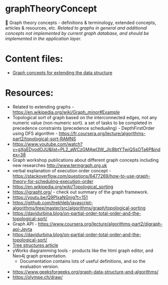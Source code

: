 # graphTheoryConcept
📔 Graph theory concepts - definitions &amp; terminology, extended concepts, articles &amp; resources, etc.
_Related to graphs in general and additional concepts not implemented by current graph database, and should be implemented in the application layer._

# Content files: 
- [Graph concepts for extending the data structure](/documentation/concept.md)


# Resources:
- Related to extending graphs - https://en.wikipedia.org/wiki/Graph_minor#Example
- Topological sort of graph based on the interconnected edges, not any numeric value (non-numeric sort). a set of tasks to be completed in precedence constraints (precedence schedualing) - DepthFirstOrder using DFS algorithm - https://fr.coursera.org/lecture/algorithms-part2/topological-sort-RAMNS
- https://www.youtube.com/watch?v=gXgEDyodOJU&list=PL2_aWCzGMAwI3W_JlcBbtYTwiQSsOTa6P&index=38
- Graph workshop publications about different graph concepts including new researches http://www.termgraph.org.uk 
- verbal explanation of execution order concept - https://stackoverflow.com/questions/6477269/how-to-use-graph-theory-for-scheduling-execution-order
- https://en.wikipedia.org/wiki/Topological_sorting
- https://jgrapht.org/ - check out summary of the graph framework.
- https://youtu.be/Q9PIxaNGnig?t=151
- https://github.com/trekhleb/javascript-algorithms/tree/master/src/algorithms/graph/topological-sorting
- https://davidurbina.blog/on-partial-order-total-order-and-the-topological-sort/
- Graph API - https://www.coursera.org/lecture/algorithms-part2/digraph-api-Jeyta
- https://davidurbina.blog/on-partial-order-total-order-and-the-topological-sort/
- [Tree structures article](https://medium.freecodecamp.org/all-you-need-to-know-about-tree-data-structures-bceacb85490c)
- yWorks diagramming tools - products like the html graph editor, and Neo4j graph presentation. 
    - Documentation contains lots of useful definitions, and so the evaluation version.
- https://www.geeksforgeeks.org/graph-data-structure-and-algorithms/
- https://olympe.ch/draw/